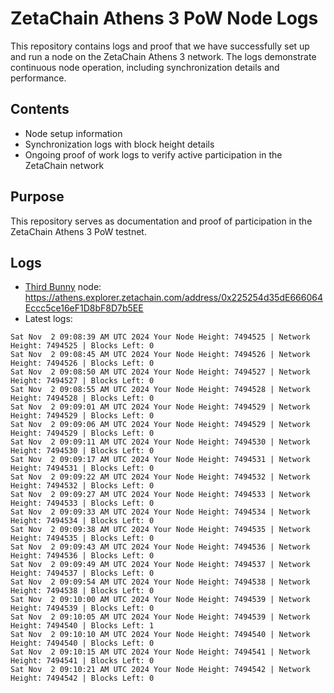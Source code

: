 # ZetaChain Athens 3 PoW Node Logs
This repository contains logs and proof that we have successfully set up and run a node on the ZetaChain Athens 3 network. The logs demonstrate continuous node operation, including synchronization details and performance.

## Contents
- Node setup information
- Synchronization logs with block height details
- Ongoing proof of work logs to verify active participation in the ZetaChain network

## Purpose
This repository serves as documentation and proof of participation in the ZetaChain Athens 3 PoW testnet.

## Logs

- [Third Bunny](https://thirdbunny.xyz/) node: https://athens.explorer.zetachain.com/address/0x225254d35dE666064Eccc5ce16eF1D8bF8D7b5EE
- Latest logs:
```
Sat Nov  2 09:08:39 AM UTC 2024 Your Node Height: 7494525 | Network Height: 7494525 | Blocks Left: 0
Sat Nov  2 09:08:45 AM UTC 2024 Your Node Height: 7494526 | Network Height: 7494526 | Blocks Left: 0
Sat Nov  2 09:08:50 AM UTC 2024 Your Node Height: 7494527 | Network Height: 7494527 | Blocks Left: 0
Sat Nov  2 09:08:55 AM UTC 2024 Your Node Height: 7494528 | Network Height: 7494528 | Blocks Left: 0
Sat Nov  2 09:09:01 AM UTC 2024 Your Node Height: 7494529 | Network Height: 7494529 | Blocks Left: 0
Sat Nov  2 09:09:06 AM UTC 2024 Your Node Height: 7494529 | Network Height: 7494529 | Blocks Left: 0
Sat Nov  2 09:09:11 AM UTC 2024 Your Node Height: 7494530 | Network Height: 7494530 | Blocks Left: 0
Sat Nov  2 09:09:17 AM UTC 2024 Your Node Height: 7494531 | Network Height: 7494531 | Blocks Left: 0
Sat Nov  2 09:09:22 AM UTC 2024 Your Node Height: 7494532 | Network Height: 7494532 | Blocks Left: 0
Sat Nov  2 09:09:27 AM UTC 2024 Your Node Height: 7494533 | Network Height: 7494533 | Blocks Left: 0
Sat Nov  2 09:09:33 AM UTC 2024 Your Node Height: 7494534 | Network Height: 7494534 | Blocks Left: 0
Sat Nov  2 09:09:38 AM UTC 2024 Your Node Height: 7494535 | Network Height: 7494535 | Blocks Left: 0
Sat Nov  2 09:09:43 AM UTC 2024 Your Node Height: 7494536 | Network Height: 7494536 | Blocks Left: 0
Sat Nov  2 09:09:49 AM UTC 2024 Your Node Height: 7494537 | Network Height: 7494537 | Blocks Left: 0
Sat Nov  2 09:09:54 AM UTC 2024 Your Node Height: 7494538 | Network Height: 7494538 | Blocks Left: 0
Sat Nov  2 09:10:00 AM UTC 2024 Your Node Height: 7494539 | Network Height: 7494539 | Blocks Left: 0
Sat Nov  2 09:10:05 AM UTC 2024 Your Node Height: 7494539 | Network Height: 7494540 | Blocks Left: 1
Sat Nov  2 09:10:10 AM UTC 2024 Your Node Height: 7494540 | Network Height: 7494540 | Blocks Left: 0
Sat Nov  2 09:10:15 AM UTC 2024 Your Node Height: 7494541 | Network Height: 7494541 | Blocks Left: 0
Sat Nov  2 09:10:21 AM UTC 2024 Your Node Height: 7494542 | Network Height: 7494542 | Blocks Left: 0
```

